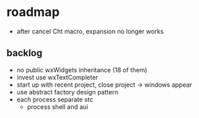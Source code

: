 # roadmap
- after cancel Cht macro, expansion no longer works

## backlog
- no public wxWidgets inheritance (18 of them)
- invest use wxTextCompleter
- start up with recent project, close project
  -> windows appear
- use abstract factory design pattern
- each process separate stc
  - process shell and aui
